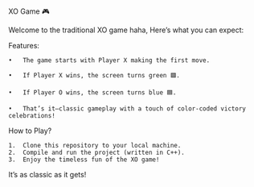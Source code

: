 
XO Game 🎮

Welcome to the traditional XO game haha, Here’s what you can expect:

Features:

	•	The game starts with Player X making the first move.
 
	•	If Player X wins, the screen turns green 🟩.
 
	•	If Player O wins, the screen turns blue 🟦.
 
	•	That’s it—classic gameplay with a touch of color-coded victory celebrations!

How to Play?

	1.	Clone this repository to your local machine.
	2.	Compile and run the project (written in C++).
	3.	Enjoy the timeless fun of the XO game!



It’s as classic as it gets!

